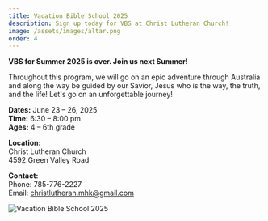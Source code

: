```yaml
---
title: Vacation Bible School 2025
description: Sign up today for VBS at Christ Lutheran Church! 
image: /assets/images/altar.png
order: 4
---
```



<div class="grid grid-cols-1 md:grid-cols-2 gap-8">
  <div>
    <!--<strong>Sign up today for VBS!</strong>-->
    <strong>VBS for Summer 2025 is over. Join us next Summer!</strong>
    <p>Throughout this program, we will go on an epic adventure through Australia and along the way be guided by our Savior, Jesus who is the way, the truth, and the life! Let's go on an unforgettable journey!</p>
    <p><strong>Dates:</strong> June 23 – 26, 2025<br/>
    <strong>Time:</strong> 6:30 – 8:00 pm<br/>
    <strong>Ages:</strong> 4 – 6th grade</p>
    <p class="mt-4"><strong>Location:</strong><br/>
    Christ Lutheran Church<br/>
    4592 Green Valley Road</p>
    <p class="mt-4"><strong>Contact:</strong><br/>
    Phone: 785-776-2227<br/>
    Email: <a href="mailto:christlutheran.mhk@gmail.com">christlutheran.mhk@gmail.com</a></p>
    <!--<a href="https://vbsmate.com/events/ChristLutheranMHK/30999#about" target="_blank" class="inline-block mt-4 bg-liturgical-red hover:bg-liturgical-burgundy text-white !text-white px-4 py-2 rounded font-cinzel transition-colors">Register for VBS →</a>-->
  </div>
  <div>
    <img src="/2025vbs.png" alt="Vacation Bible School 2025" class="mx-auto w-full max-w-md md:max-w-lg mb-6" />
     
  </div>
</div>